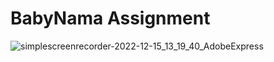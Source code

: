 # BabyNama Assignment
![simplescreenrecorder-2022-12-15_13_19_40_AdobeExpress](https://user-images.githubusercontent.com/71449115/207804726-99947040-6a26-4c54-8a56-2db9a011e43b.gif)
